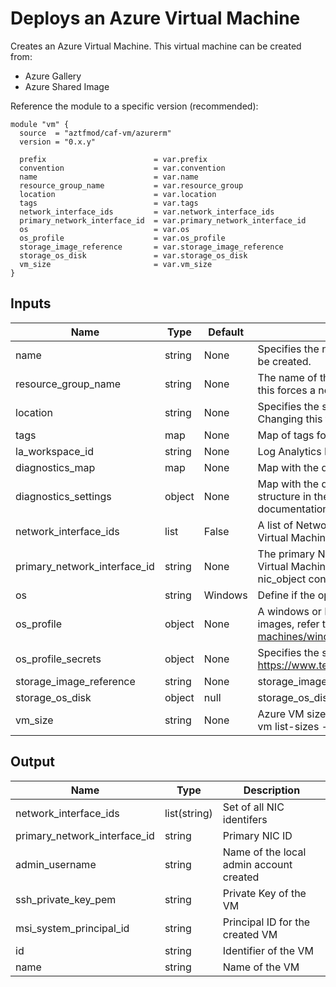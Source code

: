 # Deploys an Azure Virtual Machine
Creates an Azure Virtual Machine.
This virtual machine can be created from:
- Azure Gallery
- Azure Shared Image

Reference the module to a specific version (recommended):
```hcl
module "vm" {
  source  = "aztfmod/caf-vm/azurerm"
  version = "0.x.y"
  
  prefix                        = var.prefix
  convention                    = var.convention
  name                          = var.name
  resource_group_name           = var.resource_group
  location                      = var.location 
  tags                          = var.tags
  network_interface_ids         = var.network_interface_ids
  primary_network_interface_id  = var.primary_network_interface_id
  os                            = var.os
  os_profile                    = var.os_profile
  storage_image_reference       = var.storage_image_reference
  storage_os_disk               = var.storage_os_disk
  vm_size                       = var.vm_size
}
```

## Inputs

| Name | Type | Default | Description | 
| -- | -- | -- | -- | 
| name | string | None | Specifies the name of the VM. Changing this forces a new resource to be created. |
| resource_group_name | string | None | The name of the resource group in which to create the VM. Changing this forces a new resource to be created. |
| location | string | None | Specifies the supported Azure location where to create the resource. Changing this forces a new resource to be created.  |
| tags | map | None | Map of tags for the deployment.  | 
| la_workspace_id | string | None | Log Analytics Repository ID. | 
| diagnostics_map | map | None | Map with the diagnostics repository information.  | 
| diagnostics_settings | object | None | Map with the diagnostics settings for VM deployment. See the required structure in the following example or in the diagnostics module documentation. |
| network_interface_ids | list | False |  A list of Network Interface ID's which should be associated with the Virtual Machine | 
| primary_network_interface_id | string | None | The primary Network Interface ID's which should be associated with the Virtual Machine. Note when using multiple NICs you must set it in the nic_object configuration | 
| os | string | Windows |Define if the operating system is 'Linux' or 'Windows'  | 
| os_profile | object | None | A windows or Linux profile as per documentation. To find types of images, refer to https://docs.microsoft.com/en-us/azure/virtual-machines/windows/cli-ps-findimage | 
| os_profile_secrets | object | None | Specifies the settings to store OS secret as defined in https://www.terraform.io/docs/providers/azurerm/r/virtual_machine.html | 
| storage_image_reference | string | None | storage_image_reference  | 
| storage_os_disk | object | null | storage_os_disk  | 
| vm_size | string | None | Azure VM size name, to list all images available in a regionm use : "az vm list-sizes --location <region>" | 


## Output

| Name | Type | Description | 
| -- | -- | -- | 
| network_interface_ids | list(string) | Set of all NIC identifers |
| primary_network_interface_id | string | Primary NIC ID |
| admin_username | string | Name of the local admin account created | 
| ssh_private_key_pem | string | Private Key of the VM | 
| msi_system_principal_id | string | Principal ID for the created VM | 
| id | string | Identifier of the VM |
| name | string | Name of the VM | 
